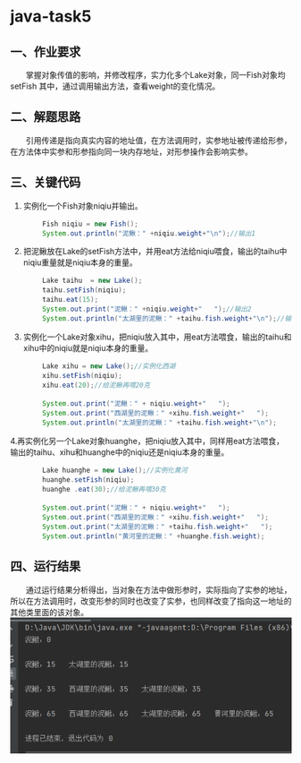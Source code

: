 # java-task5

## 一、作业要求
&emsp;&emsp;掌握对象传值的影响，并修改程序，实力化多个Lake对象，同一Fish对象均setFish 其中，通过调用输出方法，查看weight的变化情况。

## 二、解题思路
&emsp;&emsp;引用传递是指向真实内容的地址值，在方法调用时，实参地址被传递给形参，在方法体中实参和形参指向同一块内存地址，对形参操作会影响实参。

## 三、关键代码
1. 实例化一个Fish对象niqiu并输出。
```java
        Fish niqiu = new Fish();
        System.out.println("泥鳅：" +niqiu.weight+"\n");//输出1
```
2. 把泥鳅放在Lake的setFish方法中，并用eat方法给niqiu喂食，输出的taihu中niqiu重量就是niqiu本身的重量。
```java
        Lake taihu  = new Lake();
        taihu.setFish(niqiu);
        taihu.eat(15);
        System.out.print("泥鳅：" +niqiu.weight+"   ");//输出2
        System.out.println("太湖里的泥鳅：" +taihu.fish.weight+"\n");//输出3
```
3. 实例化一个Lake对象xihu，把niqiu放入其中，用eat方法喂食，输出的taihu和xihu中的niqiu就是niqiu本身的重量。
```java
        Lake xihu = new Lake();//实例化西湖
        xihu.setFish(niqiu);
        xihu.eat(20);//给泥鳅再喂20克

        System.out.print("泥鳅：" + niqiu.weight+"   ");
        System.out.print("西湖里的泥鳅：" +xihu.fish.weight+"   ");
        System.out.println("太湖里的泥鳅：" +taihu.fish.weight+"\n");
```
4.再实例化另一个Lake对象huanghe，把niqiu放入其中，同样用eat方法喂食，输出的taihu、xihu和huanghe中的niqiu还是niqiu本身的重量。
```java
        Lake huanghe = new Lake();//实例化黄河
        huanghe.setFish(niqiu);
        huanghe .eat(30);//给泥鳅再喂30克

        System.out.print("泥鳅：" + niqiu.weight+"   ");
        System.out.print("西湖里的泥鳅：" +xihu.fish.weight+"   ");
        System.out.print("太湖里的泥鳅：" +taihu.fish.weight+"   ");
        System.out.println("黄河里的泥鳅：" +huanghe.fish.weight);
```

## 四、运行结果
&emsp;&emsp;通过运行结果分析得出，当对象在方法中做形参时，实际指向了实参的地址，所以在方法调用时，改变形参的同时也改变了实参，也同样改变了指向这一地址的其他类里面的该对象。
![](https://github.com/haaix/java-task5/blob/master/%E4%BD%9C%E4%B8%9A4%E8%BF%90%E8%A1%8C%E7%BB%93%E6%9E%9C.png)


